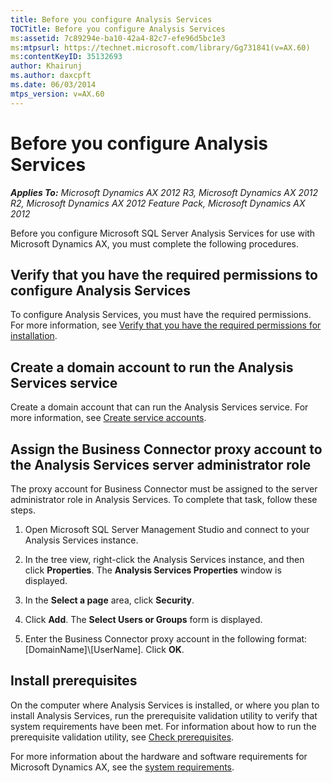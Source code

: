 ```yaml
---
title: Before you configure Analysis Services
TOCTitle: Before you configure Analysis Services
ms:assetid: 7c89294e-ba10-42a4-82c7-efe96d5bc1e3
ms:mtpsurl: https://technet.microsoft.com/library/Gg731841(v=AX.60)
ms:contentKeyID: 35132693
author: Khairunj
ms.author: daxcpft
ms.date: 06/03/2014
mtps_version: v=AX.60
---
```


# Before you configure Analysis Services 


_**Applies To:** Microsoft Dynamics AX 2012 R3, Microsoft Dynamics AX 2012 R2, Microsoft Dynamics AX 2012 Feature Pack, Microsoft Dynamics AX 2012_

Before you configure Microsoft SQL Server Analysis Services for use with Microsoft Dynamics AX, you must complete the following procedures.

## Verify that you have the required permissions to configure Analysis Services

To configure Analysis Services, you must have the required permissions. For more information, see [Verify that you have the required permissions for installation](verify-that-you-have-the-required-permissions-for-installation.md).

## Create a domain account to run the Analysis Services service

Create a domain account that can run the Analysis Services service. For more information, see [Create service accounts](create-service-accounts.md).

## Assign the Business Connector proxy account to the Analysis Services server administrator role

The proxy account for Business Connector must be assigned to the server administrator role in Analysis Services. To complete that task, follow these steps.

1.  Open Microsoft SQL Server Management Studio and connect to your Analysis Services instance.

2.  In the tree view, right-click the Analysis Services instance, and then click **Properties**. The **Analysis Services Properties** window is displayed.

3.  In the **Select a page** area, click **Security**.

4.  Click **Add**. The **Select Users or Groups** form is displayed.

5.  Enter the Business Connector proxy account in the following format: \[DomainName\]\\\[UserName\]. Click **OK**.

## Install prerequisites

On the computer where Analysis Services is installed, or where you plan to install Analysis Services, run the prerequisite validation utility to verify that system requirements have been met. For information about how to run the prerequisite validation utility, see [Check prerequisites](check-prerequisites.md).

For more information about the hardware and software requirements for Microsoft Dynamics AX, see the [system requirements](https://go.microsoft.com/fwlink/?linkid=165377).

  


